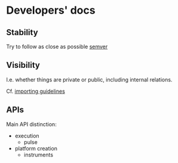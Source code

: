 # Developers' docs

## Stability

Try to follow as close as possible [semver](https://semver.org/)

## Visibility

I.e. whether things are private or public, including internal relations.

Cf. [importing guidelines](./visibility.md)

## APIs

Main API distinction:

- execution
  - pulse
- platform creation
  - instruments
